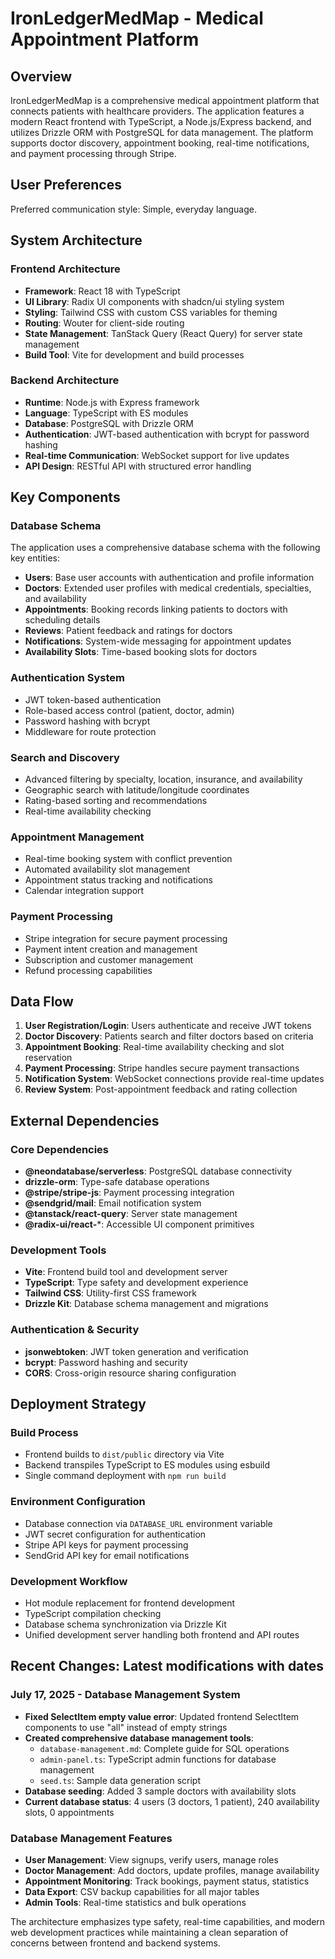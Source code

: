 # IronLedgerMedMap - Medical Appointment Platform

## Overview

IronLedgerMedMap is a comprehensive medical appointment platform that connects patients with healthcare providers. The application features a modern React frontend with TypeScript, a Node.js/Express backend, and utilizes Drizzle ORM with PostgreSQL for data management. The platform supports doctor discovery, appointment booking, real-time notifications, and payment processing through Stripe.

## User Preferences

Preferred communication style: Simple, everyday language.

## System Architecture

### Frontend Architecture
- **Framework**: React 18 with TypeScript
- **UI Library**: Radix UI components with shadcn/ui styling system
- **Styling**: Tailwind CSS with custom CSS variables for theming
- **Routing**: Wouter for client-side routing
- **State Management**: TanStack Query (React Query) for server state management
- **Build Tool**: Vite for development and build processes

### Backend Architecture
- **Runtime**: Node.js with Express framework
- **Language**: TypeScript with ES modules
- **Database**: PostgreSQL with Drizzle ORM
- **Authentication**: JWT-based authentication with bcrypt for password hashing
- **Real-time Communication**: WebSocket support for live updates
- **API Design**: RESTful API with structured error handling

## Key Components

### Database Schema
The application uses a comprehensive database schema with the following key entities:
- **Users**: Base user accounts with authentication and profile information
- **Doctors**: Extended user profiles with medical credentials, specialties, and availability
- **Appointments**: Booking records linking patients to doctors with scheduling details
- **Reviews**: Patient feedback and ratings for doctors
- **Notifications**: System-wide messaging for appointment updates
- **Availability Slots**: Time-based booking slots for doctors

### Authentication System
- JWT token-based authentication
- Role-based access control (patient, doctor, admin)
- Password hashing with bcrypt
- Middleware for route protection

### Search and Discovery
- Advanced filtering by specialty, location, insurance, and availability
- Geographic search with latitude/longitude coordinates
- Rating-based sorting and recommendations
- Real-time availability checking

### Appointment Management
- Real-time booking system with conflict prevention
- Automated availability slot management
- Appointment status tracking and notifications
- Calendar integration support

### Payment Processing
- Stripe integration for secure payment processing
- Payment intent creation and management
- Subscription and customer management
- Refund processing capabilities

## Data Flow

1. **User Registration/Login**: Users authenticate and receive JWT tokens
2. **Doctor Discovery**: Patients search and filter doctors based on criteria
3. **Appointment Booking**: Real-time availability checking and slot reservation
4. **Payment Processing**: Stripe handles secure payment transactions
5. **Notification System**: WebSocket connections provide real-time updates
6. **Review System**: Post-appointment feedback and rating collection

## External Dependencies

### Core Dependencies
- **@neondatabase/serverless**: PostgreSQL database connectivity
- **drizzle-orm**: Type-safe database operations
- **@stripe/stripe-js**: Payment processing integration
- **@sendgrid/mail**: Email notification system
- **@tanstack/react-query**: Server state management
- **@radix-ui/react-***: Accessible UI component primitives

### Development Tools
- **Vite**: Frontend build tool and development server
- **TypeScript**: Type safety and development experience
- **Tailwind CSS**: Utility-first CSS framework
- **Drizzle Kit**: Database schema management and migrations

### Authentication & Security
- **jsonwebtoken**: JWT token generation and verification
- **bcrypt**: Password hashing and security
- **CORS**: Cross-origin resource sharing configuration

## Deployment Strategy

### Build Process
- Frontend builds to `dist/public` directory via Vite
- Backend transpiles TypeScript to ES modules using esbuild
- Single command deployment with `npm run build`

### Environment Configuration
- Database connection via `DATABASE_URL` environment variable
- JWT secret configuration for authentication
- Stripe API keys for payment processing
- SendGrid API key for email notifications

### Development Workflow
- Hot module replacement for frontend development
- TypeScript compilation checking
- Database schema synchronization via Drizzle Kit
- Unified development server handling both frontend and API routes

## Recent Changes: Latest modifications with dates

### July 17, 2025 - Database Management System
- **Fixed SelectItem empty value error**: Updated frontend SelectItem components to use "all" instead of empty strings
- **Created comprehensive database management tools**:
  - `database-management.md`: Complete guide for SQL operations
  - `admin-panel.ts`: TypeScript admin functions for database management
  - `seed.ts`: Sample data generation script
- **Database seeding**: Added 3 sample doctors with availability slots
- **Current database status**: 4 users (3 doctors, 1 patient), 240 availability slots, 0 appointments

### Database Management Features
- **User Management**: View signups, verify users, manage roles
- **Doctor Management**: Add doctors, update profiles, manage availability
- **Appointment Monitoring**: Track bookings, payment status, statistics
- **Data Export**: CSV backup capabilities for all major tables
- **Admin Tools**: Real-time statistics and bulk operations

The architecture emphasizes type safety, real-time capabilities, and modern web development practices while maintaining a clean separation of concerns between frontend and backend systems.
